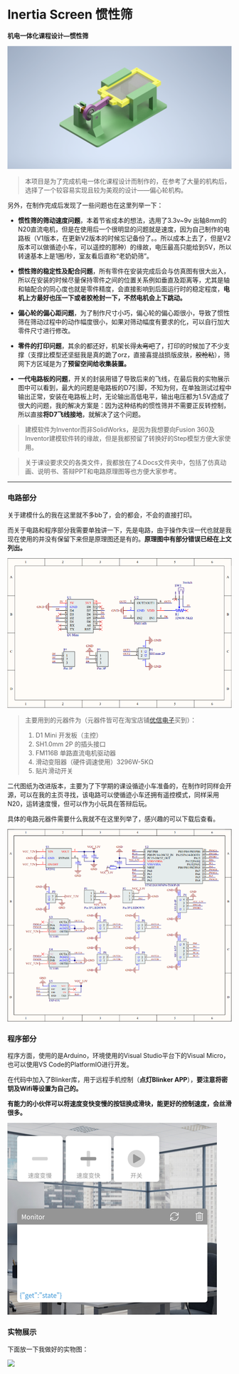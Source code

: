 # Inertia Screen 惯性筛

**机电一体化课程设计—惯性筛**

![](4.Docs/1.ReadmeImages/[总]惯性筛总装配.png)



> 本项目是为了完成机电一体化课程设计而制作的，在参考了大量的机构后，选择了一个较容易实现且较为美观的设计——偏心轮机构。



另外，在制作完成后发现了一些问题也在这里列举一下：

* **惯性筛的筛动速度问题**，本着节省成本的想法，选用了3.3v~9v 出轴8mm的N20直流电机，但是在使用后一个很明显的问题就是速度，因为自己制作的电路板（V1版本，在更新V2版本的时候忘记备份了。。所以成本上去了，但是V2版本可以做循迹小车，可以遥控的那种）的缘故，电压最高只能给到5V，所以转速基本上是1圈/秒，室友看后直称“老奶奶筛”。



* **惯性筛的稳定性及配合问题**，所有零件在安装完成后会与仿真图有很大出入，所以在安装的时候尽量保持零件之间的位置关系例如垂直及距离等，尤其是轴和轴配合的同心度也就是零件精度，会直接影响到后面运行时的稳定程度，**电机上方最好也压一下或者胶枪封一下，不然电机会上下跳动。**



* **偏心轮的偏心距问题**，为了制作尺寸小巧，偏心轮的偏心距很小，导致了惯性筛在筛动过程中的动作幅度很小，如果对筛动幅度有要求的化，可以自行加大零件尺寸进行修改。



* **零件的打印问题**，其余的都还好，机架长得~~太弯吧~~了，打印的时候加了不少支撑（支撑比模型还坚挺我是真的跪了orz，直接喜提战损版皮肤，~~胶枪粘~~），筛网下方区域是为了**预留空间给收集装置。**



* **一代电路板的问题**，开关的封装用错了导致后来的飞线，在最后我的实物展示图中可以看到，最大的问题是电路板的D7引脚，不知为何，在单独测试过程中输出正常，安装在电路板上时，无论输出高低电平，输出电压都为1.5V造成了很大的问题，我的解决方案是：因为这种结构的惯性筛并不需要正反转控制，所以直接**将D7飞线接地**，就解决了这个问题。



> 建模软件为Inventor而非SolidWorks，是因为我想要向Fusion 360及Inventor建模软件转的缘故，但是我都预留了转换好的Step模型方便大家使用。

> 关于课设要求交的各类文件，我都放在了4.Docs文件夹中，包括了仿真动画、说明书、答辩PPT和电路原理图等也方便大家参考。

---

### 电路部分

关于建模什么的我在这里就不多bb了，会的都会，不会的直接打印。

而关于电路和程序部分我需要单独讲一下，先是电路，由于操作失误一代也就是我现在使用的并没有保留下来但是原理图还是有的。**原理图中有部分错误已经在上文列出。**

![](4.Docs/1.ReadmeImages/一代原理图.png)

> 主要用到的元器件为（元器件皆可在淘宝店铺[优信电子](https://youxin-electronic.taobao.com/shop/view_shop.htm?spm=a230r.1.14.4.35ac24c9mNoVBK&user_number_id=2658592015)买到）：
>
> 1. D1 Mini 开发板（主控）
> 2. SH1.0mm 2P 的插头接口
> 3. FM116B 单路直流电机驱动器
> 4. 滑动变阻器（硬件调速使用）3296W-5KΩ
> 5. 贴片滑动开关



二代图纸为改进版本，主要为了下学期的课设循迹小车准备的，在制作时同样会开源，可以在我的主页寻找，该电路可以使循迹小车还拥有遥控模式，同样采用N20，运转速度慢，但可以作为小玩具在答辩后玩。

具体的电路元器件需要什么我就不在这里列举了，感兴趣的可以下载后查看。

![](4.Docs/1.ReadmeImages/二代原理图.png)



### 程序部分

程序方面，使用的是Arduino，环境使用的Visual Studio平台下的Visual Micro，也可以使用VS Code的PlatformIO进行开发。

在代码中加入了Blinker库，用于远程手机控制（**点灯Blinker APP**），**要注意将密钥及Wifi等设置为自己的。**

**有能力的小伙伴可以将速度变快变慢的按钮换成滑块，能更好的控制速度，会丝滑很多。**

![](4.Docs/1.ReadmeImages/手机APP截图.png)



### 实物展示

下面放一下我做好的实物图：

![](4.Docs/1.ReadmeImages/实物图.jpg)

